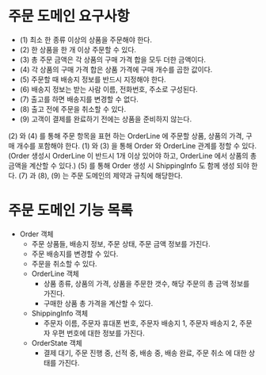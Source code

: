 # 주문 도메인 요구사항
- (1) 최소 한 종류 이상의 상품을 주문해야 한다.
- (2) 한 상품을 한 개 이상 주문할 수 있다.
- (3) 총 주문 금액은 각 상품의 구매 가격 합을 모두 더한 금액이다.
- (4) 각 상품의 구매 가격 합은 상품 가격에 구매 개수를 곱한 값이다.
- (5) 주문할 때 배송지 정보를 반드시 지정해야 한다.
- (6) 배송지 정보는 받는 사람 이름, 전화번호, 주소로 구성된다.
- (7) 출고를 하면 배송지를 변경할 수 없다.
- (8) 출고 전에 주문을 취소할 수 있다.
- (9) 고객이 결제를 완료하기 전에는 상품을 준비하지 않는다.



(2) 와 (4) 를 통해 주문 항목을 표현 하는 OrderLine 에 주문할 상품, 상품의 가격, 구매 개수를 포함해야 한다.
(1) 와 (3) 을 통해 Order 와 OrderLine 관계를 정할 수 있다. (Order 생성시 OrderLine 이 반드시 1개 이상 있어야 하고, OrderLine 에서 상품의 총 금액을 계산할 수 있다.)
(5) 를 통해 Order 생성 시 ShippingInfo 도 함께 생성 되야 한다.
(7) 과 (8), (9) 는 주문 도메인의 제약과 규칙에 해당한다.

# 주문 도메인 기능 목록
- Order 객체
  - 주문 상품들, 배송지 정보, 주문 상태, 주문 금액 정보를 가진다. 
  - 주문 배송지를 변경할 수 있다.
  - 주문을 취소할 수 있다.
  - OrderLine 객체
    - 상품 종류, 상품의 가격, 상품을 주문한 갯수, 해당 주문의 총 금액 정보를 가진다.
    - 구매한 상품 총 가격을 계산할 수 있다.
  - ShippingInfo 객체
    - 주문자 이름, 주문자 휴대폰 번호, 주문자 배송지 1, 주문자 배송지 2, 주문자 우편 번호에 대한 정보를 가진다.
  - OrderState 객체
    - 결제 대기, 주문 진행 중, 선적 중, 배송 중, 배송 완료, 주문 취소 에 대한 상태를 가진다.